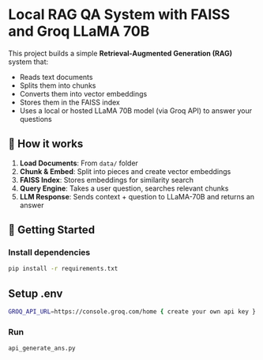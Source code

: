 # Local RAG QA System with FAISS and Groq LLaMA 70B

This project builds a simple **Retrieval-Augmented Generation (RAG)** system that:
- Reads text documents
- Splits them into chunks
- Converts them into vector embeddings
- Stores them in the FAISS index
- Uses a local or hosted LLaMA 70B model (via Groq API) to answer your questions

## 🔧 How it works
1. **Load Documents**: From `data/` folder
2. **Chunk & Embed**: Split into pieces and create vector embeddings
3. **FAISS Index**: Stores embeddings for similarity search
4. **Query Engine**: Takes a user question, searches relevant chunks
5. **LLM Response**: Sends context + question to LLaMA-70B and returns an answer

## 🚀 Getting Started

### Install dependencies
```bash
pip install -r requirements.txt
```

## Setup .env

```bash
GROQ_API_URL=https://console.groq.com/home { create your own api key }
```

### Run

```bash
api_generate_ans.py
```
